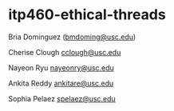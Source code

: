 # itp460-ethical-threads
Bria Dominguez (bmdoming@usc.edu)

Cherise Clough 
cclough@usc.edu

Nayeon Ryu
nayeonry@usc.edu

Ankita Reddy
ankitare@usc.edu

Sophia Pelaez 
spelaez@usc.edu